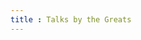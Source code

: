 ```yaml
---
title : Talks by the Greats
---
```


<div id="presentation-embed-38921750"></div>
<script src='https://slideslive.com/embed_presentation.js'></script>
<script>
    embed = new SlidesLiveEmbed('presentation-embed-38921750', {
        presentationId: '38921750',
        autoPlay: false, // change to true to autoplay the embedded presentation
        verticalEnabled: true
    });
</script>
